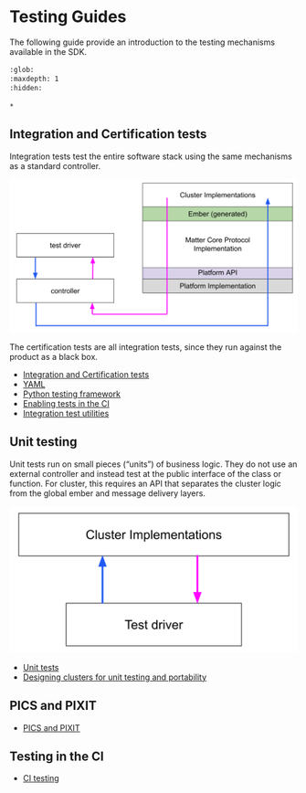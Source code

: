 # Testing Guides

The following guide provide an introduction to the testing mechanisms available
in the SDK.

```{toctree}
:glob:
:maxdepth: 1
:hidden:

*
```

## Integration and Certification tests

Integration tests test the entire software stack using the same mechanisms as a
standard controller.

![](./img/integration_tests.png)

The certification tests are all integration tests, since they run against the
product as a black box.

-   [Integration and Certification tests](./integration_tests.md)
-   [YAML](./yaml.md)
-   [Python testing framework](./python.md)
-   [Enabling tests in the CI](./ci_testing.md)
-   [Integration test utilities](./integration_test_utilities.md)

## Unit testing

Unit tests run on small pieces (“units”) of business logic. They do not use an
external controller and instead test at the public interface of the class or
function. For cluster, this requires an API that separates the cluster logic
from the global ember and message delivery layers.

![](./img/unit_tests.png)

-   [Unit tests](./unit_testing.md)
-   [Designing clusters for unit testing and portability](./unit_testing_clusters.md)

## PICS and PIXIT

-   [PICS and PIXIT](./pics_and_pixit.md)

## Testing in the CI

-   [CI testing](./ci_testing.md)
